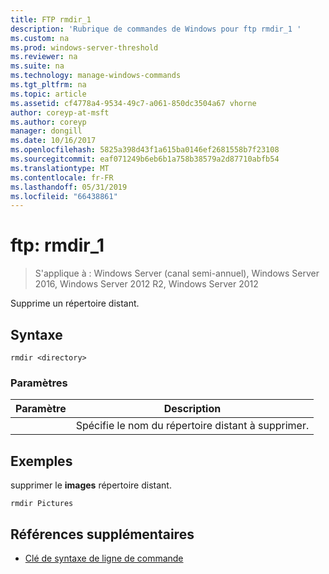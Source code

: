 ```yaml
---
title: FTP rmdir_1
description: 'Rubrique de commandes de Windows pour ftp rmdir_1 '
ms.custom: na
ms.prod: windows-server-threshold
ms.reviewer: na
ms.suite: na
ms.technology: manage-windows-commands
ms.tgt_pltfrm: na
ms.topic: article
ms.assetid: cf4778a4-9534-49c7-a061-850dc3504a67 vhorne
author: coreyp-at-msft
ms.author: coreyp
manager: dongill
ms.date: 10/16/2017
ms.openlocfilehash: 5825a398d43f1a615ba0146ef2681558b7f23108
ms.sourcegitcommit: eaf071249b6eb6b1a758b38579a2d87710abfb54
ms.translationtype: MT
ms.contentlocale: fr-FR
ms.lasthandoff: 05/31/2019
ms.locfileid: "66438861"
---
```

# <a name="ftp-rmdir1"></a>ftp: rmdir_1

>S'applique à : Windows Server (canal semi-annuel), Windows Server 2016, Windows Server 2012 R2, Windows Server 2012

Supprime un répertoire distant.   
## <a name="syntax"></a>Syntaxe  
```  
rmdir <directory>  
```  
### <a name="parameters"></a>Paramètres  

|  Paramètre  |                      Description                      |
|-------------|-------------------------------------------------------|
| <directory> | Spécifie le nom du répertoire distant à supprimer. |

## <a name="BKMK_Examples"></a>Exemples  
supprimer le **images** répertoire distant.  
```  
rmdir Pictures  
```  
## <a name="additional-references"></a>Références supplémentaires  
-   [Clé de syntaxe de ligne de commande](command-line-syntax-key.md)  
